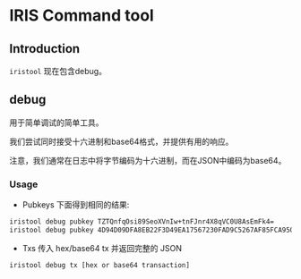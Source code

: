 # IRIS Command tool

## Introduction
`iristool` 现在包含debug。

## debug
用于简单调试的简单工具。

我们尝试同时接受十六进制和base64格式，并提供有用的响应。

注意，我们通常在日志中将字节编码为十六进制，而在JSON中编码为base64。

### Usage

* Pubkeys 
下面得到相同的结果:

```bash
iristool debug pubkey TZTQnfqOsi89SeoXVnIw+tnFJnr4X8qVC0U8AsEmFk4=
iristool debug pubkey 4D94D09DFA8EB22F3D49EA17567230FAD9C5267AF85FCA950B453C02C126164E
```

* Txs
传入 hex/base64 tx 并返回完整的 JSON

```bash
iristool debug tx [hex or base64 transaction]
```

